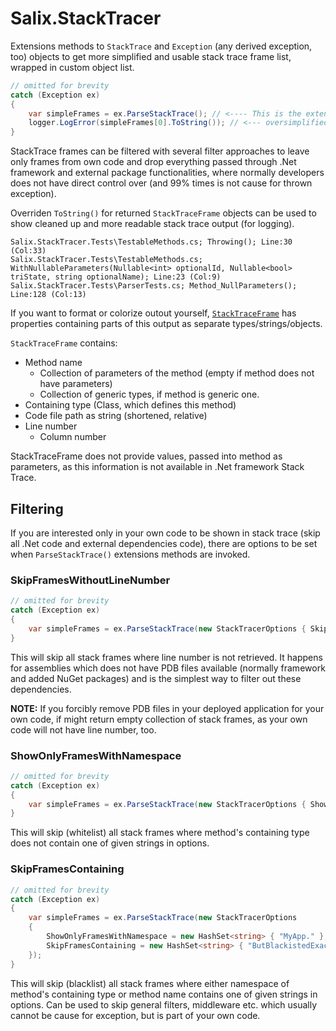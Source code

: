 # Salix.StackTracer

Extensions methods to `StackTrace` and `Exception` (any derived exception, too) objects to get more simplified and usable stack trace frame list, wrapped in custom object list.

```c#
// omitted for brevity
catch (Exception ex)
{
    var simpleFrames = ex.ParseStackTrace(); // <---- This is the extension method
    logger.LogError(simpleFrames[0].ToString()); // <--- oversimplified usage
}
```

StackTrace frames can be filtered with several filter approaches to leave only frames from own code and drop everything passed through .Net framework and external package functionalities,
where normally developers does not have direct control over (and 99% times is not cause for thrown exception).

Overriden `ToString()` for returned `StackTraceFrame` objects can be used to show cleaned up and more readable stack trace output (for logging).

```
Salix.StackTracer.Tests\TestableMethods.cs; Throwing(); Line:30 (Col:33)
Salix.StackTracer.Tests\TestableMethods.cs; WithNullableParameters(Nullable<int> optionalId, Nullable<bool> triState, string optionalName); Line:23 (Col:9)
Salix.StackTracer.Tests\ParserTests.cs; Method_NullParameters(); Line:128 (Col:13)
```

If you want to format or colorize outout yourself, [`StackTraceFrame`](https://github.com/salixzs/StackTracer/blob/main/Source/Salix.StackTracer/StackTraceFrame.cs) has properties containing parts of this output as separate types/strings/objects.

`StackTraceFrame` contains:
- Method name
  - Collection of parameters of the method (empty if method does not have parameters)
  - Collection of generic types, if method is generic one.
- Containing type (Class, which defines this method)
- Code file path as string (shortened, relative)
- Line number
  - Column number

StackTraceFrame does not provide values, passed into method as parameters, as this information is not available in .Net framework Stack Trace.

## Filtering

If you are interested only in your own code to be shown in stack trace (skip all .Net code and external dependencies code), there are options to be set
when `ParseStackTrace()` extensions methods are invoked.

### SkipFramesWithoutLineNumber

```c#
// omitted for brevity
catch (Exception ex)
{
    var simpleFrames = ex.ParseStackTrace(new StackTracerOptions { SkipFramesWithoutLineNumber = true });
}
```

This will skip all stack frames where line number is not retrieved. It happens for assemblies which does not have PDB files available (normally framework and added NuGet packages)
and is the simplest way to filter out these dependencies.

**NOTE:** If you forcibly remove PDB files in your deployed application for your own code, if might return empty collection of stack frames,
as your own code will not have line number, too.

### ShowOnlyFramesWithNamespace

```c#
// omitted for brevity
catch (Exception ex)
{
    var simpleFrames = ex.ParseStackTrace(new StackTracerOptions { ShowOnlyFramesWithNamespace = new HashSet<string> { "MyApp." } });
}
```

This will skip (whitelist) all stack frames where method's containing type does not contain one of given strings in options.

### SkipFramesContaining

```c#
// omitted for brevity
catch (Exception ex)
{
    var simpleFrames = ex.ParseStackTrace(new StackTracerOptions
    {
        ShowOnlyFramesWithNamespace = new HashSet<string> { "MyApp." },
        SkipFramesContaining = new HashSet<string> { "ButBlackistedExact" }
    });
}
```

This will skip (blacklist) all stack frames where either namespace of method's containing type or method name contains one of given strings in options.
Can be used to skip general filters, middleware etc. which usually cannot be cause for exception, but is part of your own code.



